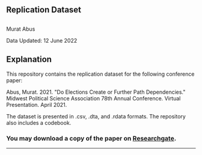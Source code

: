 ## Replication Dataset 
## 


Murat Abus  

Data Updated: 12 June 2022


## Explanation

This repository contains the replication dataset for the following conference paper:

Abus, Murat. 2021. "Do Elections Create or Further Path Dependencies." Midwest Political Science Association 78th Annual Conference. Virtual Presentation. April 2021.

The dataset is presented in .csv, .dta, and .rdata formats. The repository also includes a codebook.

### You may download a copy of the paper on [Researchgate](https://www.researchgate.net/publication/340916060_Do_Elections_Create_or_Further_Path_Dependencies).

----